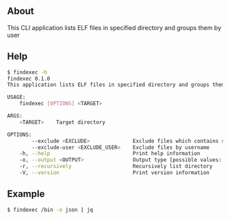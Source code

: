## About

This CLI application lists ELF files in specified directory and groups them by user


## Help

```bash
$ findexec -h
findexec 0.1.0
This application lists ELF files in specified directory and groups them by user

USAGE:
    findexec [OPTIONS] <TARGET>

ARGS:
    <TARGET>    Target directory

OPTIONS:
        --exclude <EXCLUDE>              Exclude files which contains specified string
        --exclude-user <EXCLUDE_USER>    Exclude files by username
    -h, --help                           Print help information
    -o, --output <OUTPUT>                Output type [possible values: json]
    -r, --recursively                    Recursively list directory
    -V, --version                        Print version information
```


## Example

```bash
$ findexec /bin -o json | jq
```